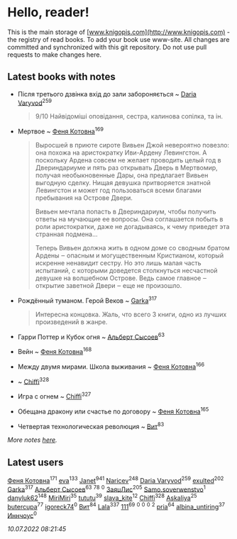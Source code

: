 # Hello, reader!
This is the main storage of [www.knigopis.com](http://www.knigopis.com) - the registry of read books.
To add your book use www-site. All changes are committed and synchronized with this git repository.
Do not use pull requests to make changes here.


## Latest books with notes
* Після третього дзвінка вхід до зали забороняється ~ [Daria Varyvod](users/829/829893410524253-facebook)<sup>259</sup>
    > 9/10 Найвідоміші оповідання, сестра, калинова сопілка, та ін.

* Мертвое ~ [Феня Котовна](users/109/109746193906459706720-google)<sup>169</sup>
    > Выросшей в приюте сироте Вивьен Джой невероятно повезло: она похожа на аристократку Иви-Ардену Левингстон. А поскольку Ардена совсем не желает проводить целый год в Двериндариуме и пять раз открывать Дверь в Мертвомир, получая необыкновенные Дары, она предлагает Вивьен выгодную сделку. Нищая девушка притворяется знатной Левингстон и может год пользоваться всеми благами пребывания на Острове Двери.
    > 
    > Вивьен мечтала попасть в Двериндариум, чтобы получить ответы на мучающие ее вопросы. Она соглашается побыть в роли аристократки, даже не догадываясь, к чему приведет эта странная подмена…
    > 
    > Теперь Вивьен должна жить в одном доме со сводным братом Ардены ‒ опасным и могущественным Кристианом, который искренне ненавидит сестру. Но это лишь малая часть испытаний, с которыми доведется столкнуться несчастной девушке на волшебном Острове. Ведь самое главное ‒ открытие заветной Двери ‒ еще не произошло.

* Рождённый туманом. Герой Веков ~ [Garka](users/115/115753719718250012620-google)<sup>317</sup>
    > Интересна концовка. Жаль, что всего 3 книги, одно из лучших произведений в жанре.

* Гарри Поттер и Кубок огня ~ [Альберт Сысоев](users/474/47446642-vkontakte)<sup>63</sup>

* Вейн ~ [Феня Котовна](users/109/109746193906459706720-google)<sup>168</sup>

* Между двумя мирами. Школа выживания ~ [Феня Котовна](users/109/109746193906459706720-google)<sup>166</sup>

*  ~ [Chiffi](users/105/105831994080785626680-google)<sup>328</sup>

* Игра с огнем ~ [Chiffi](users/105/105831994080785626680-google)<sup>327</sup>

* Обещана дракону или счастье по договору ~ [Феня Котовна](users/109/109746193906459706720-google)<sup>165</sup>

* Четвертая технологическая революция ~ [Вит](users/300/300273923-vkontakte)<sup>83</sup>


_More notes [here](latest_books_with_notes.md)._


## Latest users
[Феня Котовна](users/109/109746193906459706720-google)<sup>171</sup> 
[eva](users/111/111656270551033014778-google)<sup>133</sup> 
[Janet](users/108/108113656204404967440-google)<sup>941</sup> 
[Naricev](users/107/107090515204537133928-google)<sup>248</sup> 
[Daria Varyvod](users/829/829893410524253-facebook)<sup>259</sup> 
[exulted](users/100/100599204551896265722-google)<sup>202</sup> 
[Garka](users/115/115753719718250012620-google)<sup>317</sup> 
[Альберт Сысоев](users/474/47446642-vkontakte)<sup>63</sup> 
[](users/153/1537586159620888-facebook)<sup>78</sup> 
[](users/108/108232389081536340744-google)<sup>0</sup> 
[ЗаяцЛис](users/112/112388384595246311466-google)<sup>205</sup> 
[Samo.soverwenstvo](users/794/79473926-yandex)<sup>1</sup> 
[danyluk62](users/374/374149854-vkontakte)<sup>148</sup> 
[MiriMiri](users/106/106107989792957993574-google)<sup>35</sup> 
[tututu](users/135/135685382-vkontakte)<sup>39</sup> 
[slava_kite](users/134/134671934-vkontakte)<sup>12</sup> 
[Chiffi](users/105/105831994080785626680-google)<sup>328</sup> 
[Askaliya](users/326/326783541-vkontakte)<sup>25</sup> 
[butercupa](users/193/193697993-vkontakte)<sup>77</sup> 
[igoreck74](users/196/19636499-vkontakte)<sup>0</sup> 
[Вит](users/300/300273923-vkontakte)<sup>84</sup> 
[Lala](users/761/76187635-vkontakte)<sup>337</sup> 
[111](users/309/309238388536274478-mailru)<sup>69</sup> 
[](users/262/26220924-yandex)<sup>0</sup> 
[](users/220/2203011-vkontakte)<sup>0</sup> 
[](users/108/108992088462396254260-google)<sup>0</sup> 
[](users/100/100097069456712612136-google)<sup>2</sup> 
[pria](users/128/128917939-vkontakte)<sup>64</sup> 
[albina_untiring](users/257/2579695-vkontakte)<sup>37</sup> 
[Иннчоус](users/584/584548489-vkontakte)<sup>0</sup> 


_10.07.2022 08:21:45_
